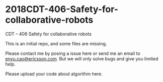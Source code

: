 # 2018CDT-406-Safety-for-collaborative-robots

CDT – 406 Safety for collaborative robots

This is an initial repo, and some files are missing.

Please contact me by posing a issue here or send me an email to enyu.cao@ericsson.com. But we will only solve bugs and give you limited help.

Please upload your code about algorithm here.
